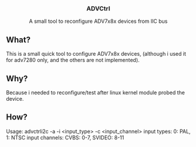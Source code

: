 <div id="top"></div>

<br />
<div align="center">

<h3 align="center">ADVCtrl</h3>

  <p align="center">
    A small tool to reconfigure ADV7x8x devices from IIC bus
  </p>
</div>

<!-- WHAT -->
## What?

This is a small quick tool to configure ADV7x8x devices, (although i used it for adv7280 only, and the others are not implemented).

## Why?

Because i needed to reconfigure/test after linux kernel module probed the device.

## How?

Usage: advctrli2c -a -i <input_type> -c <input_channel> input types: 0: PAL, 1: NTSC input channels: CVBS: 0-7, SVIDEO: 8-11

